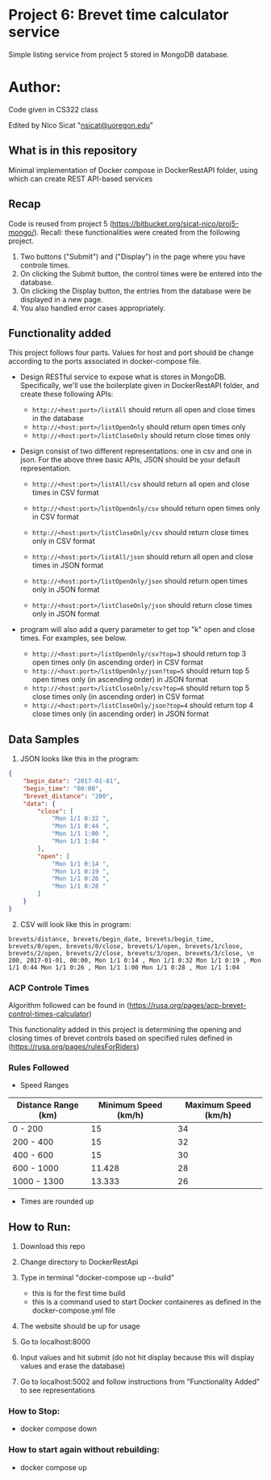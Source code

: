 # Project 6: Brevet time calculator service

Simple listing service from project 5 stored in MongoDB database.

# Author:

Code given in CS322 class

Edited by Nico Sicat "nsicat@uoregon.edu"

## What is in this repository

Minimal implementation of Docker compose in DockerRestAPI folder, using which can create REST API-based services

## Recap 

Code is reused from project 5 (https://bitbucket.org/sicat-nico/proj5-mongo/). Recall: these functionalities were created from the following project. 

1. Two buttons ("Submit") and ("Display") in the page where you have controle times.
2. On clicking the Submit button, the control times were be entered into the database.
3. On clicking the Display button, the entries from the database were be displayed in a new page.
4. You also handled error cases appropriately.

## Functionality added

This project follows four parts. Values for host and port should be change according to the ports associated in docker-compose file.

* Design RESTful service to expose what is stores in MongoDB. Specifically, we'll use the boilerplate given in DockerRestAPI folder, and create
these following APIs:
    * `http://<host:port>/listAll` should return all open and close times in the database
    * `http://<host:port>/listOpenOnly` should return open times only
    * `http://<host:port>/listCloseOnly` should return close times only

* Design consist of two different representations: one in csv and one in json. For the above three basic APIs, JSON should be your default representation. 
    * `http://<host:port>/listAll/csv` should return all open and close times in CSV format
    * `http://<host:port>/listOpenOnly/csv` should return open times only in CSV format
    * `http://<host:port>/listCloseOnly/csv` should return close times only in CSV format

    * `http://<host:port>/listAll/json` should return all open and close times in JSON format
    * `http://<host:port>/listOpenOnly/json` should return open times only in JSON format
    * `http://<host:port>/listCloseOnly/json` should return close times only in JSON format

* program will also add a query parameter to get top "k" open and close times. For examples, see below.

    * `http://<host:port>/listOpenOnly/csv?top=3` should return top 3 open times only (in ascending order) in CSV format 
    * `http://<host:port>/listOpenOnly/json?top=5` should return top 5 open times only (in ascending order) in JSON format
    * `http://<host:port>/listCloseOnly/csv?top=6` should return top 5 close times only (in ascending order) in CSV format
    * `http://<host:port>/listCloseOnly/json?top=4` should return top 4 close times only (in ascending order) in JSON format


## Data Samples

1. JSON looks like this in the program: 
```json
{
    "begin_date": "2017-01-01",
    "begin_time": "00:00",
    "brevet_distance": "200",
    "data": {
        "close": [
            "Mon 1/1 0:32 ",
            "Mon 1/1 0:44 ",
            "Mon 1/1 1:00 ",
            "Mon 1/1 1:04 "
        ],
        "open": [
            "Mon 1/1 0:14 ",
            "Mon 1/1 0:19 ",
            "Mon 1/1 0:26 ",
            "Mon 1/1 0:28 "
        ]
    }
}

```

2. CSV will look like this in program: 
```csv
brevets/distance, brevets/begin_date, brevets/begin_time, brevets/0/open, brevets/0/close, brevets/1/open, brevets/1/close, brevets/2/open, brevets/2/close, brevets/3/open, brevets/3/close, \n 200, 2017-01-01, 00:00, Mon 1/1 0:14 , Mon 1/1 0:32 Mon 1/1 0:19 , Mon 1/1 0:44 Mon 1/1 0:26 , Mon 1/1 1:00 Mon 1/1 0:28 , Mon 1/1 1:04 
```

### ACP Controle Times
Algorithm followed can be found in (https://rusa.org/pages/acp-brevet-control-times-calculator)

This functionality added in this project is determining the opening and closing times of brevet controls based on specified rules defined in (https://rusa.org/pages/rulesForRiders)

### Rules Followed

* Speed Ranges

| Distance Range (km) | Minimum Speed (km/h) | Maximum Speed (km/h) |
|---------------------|----------------------|----------------------|
| 0 - 200             | 15                   | 34                   |
| 200 - 400           | 15                   | 32                   |
| 400 - 600           | 15                   | 30                   |
| 600 - 1000          | 11.428               | 28                   |
| 1000 - 1300         | 13.333               | 26                   |

* Times are rounded up 

## How to Run:

1. Download this repo 
2. Change directory to DockerRestApi
3. Type in terminal "docker-compose up --build"
    * this is for the first time build
    * this is a command used to start Docker containeres as defined in the docker-compose.yml file
4. The website should be up for usage

5. Go to localhost:8000
6. Input values and hit submit (do not hit display because this will display values and erase the database)
7. Go to localhost:5002 and follow instructions from "Functionality Added" to see representations

### How to Stop:
* docker compose down

### How to start again without rebuilding:
* docker compose up 




